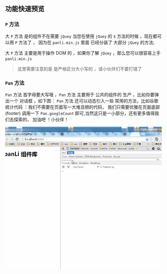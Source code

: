 ## 功能快速预览


###  `P` 方法

 大 `P` 方法 是的组件不在需要 `jQuey` 当您在使用 `jQuey` 的 `$` 方法的时候 ，现在都可以用 `P` 方法了 ，
 因为在 `panli.min.js`  里面 已经分装了 大部分 `jQuey` 的方法;

  大 `P` 方法 主要是用于操作 DOM 的 ，如果你了解 `jQuey` ，那么您可以很容易上手 `panli.min.js`

 > 这里需要注意的是 是严格区分大小写的 ，请小伙伴们不要打错了

### `Pan` 方法

`Pan` 方法 首字母要大写哦 ，`Pan` 方法  主要用于 公共的组件的 生产 ，比如你要弹出一个 对话框 ，如下图：
`Pan` 方法 还可以动态引入一些 常用的方法，比如谷歌统计代码 ：我们不需要在页面写一大堆丑陋的代码，
我们只需要优雅在页面底部 (footer) 调用一下 `Pan.googleCount` 即可,当然这只是一小部分，还有更多值得我们去探索的，
加油吧 ！小伙伴！

![preview](images/preview.gif)
